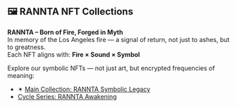 ## 🖼 RANNTA NFT Collections  
**RANNTA – Born of Fire, Forged in Myth**  
In memory of the Los Angeles fire — a signal of return, not just to ashes, but to greatness.  
Each NFT aligns with: **Fire × Sound × Symbol**

Explore our symbolic NFTs — not just art, but encrypted frequencies of meaning:

- ✴ [Main Collection: RANNTA Symbolic Legacy](https://getgems.io/rannta)  
-  [Cycle Series: RANNTA Awakening](https://getgems.io/rannta-cycle)
